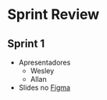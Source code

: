 # Sprint Review

## Sprint 1

- Apresentadores
  - Wesley
  - Allan
- Slides no [Figma](https://www.figma.com/file/wNR6SxGbwjbvMEqYSxujr0/Scrum-Academy?type=design&node-id=2697-4176&mode=design&t=KvTD3jREe8gnz2Bi-0)

